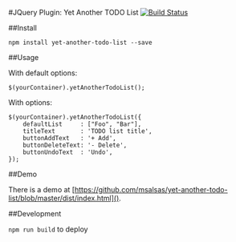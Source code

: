 #JQuery Plugin: Yet Another TODO List 
[![Build Status](https://travis-ci.org/msalsas/yet-another-todo-list.svg?branch=master)](https://travis-ci.org/msalsas/yet-another-todo-list)
 
##Install
 
`npm install yet-another-todo-list --save`
 
##Usage

With default options:

`$(yourContainer).yetAnotherTodoList();`

With options:

    $(yourContainer).yetAnotherTodoList({
        defaultList     : ["Foo", "Bar"],
        titleText       : 'TODO list title',
        buttonAddText   : '+ Add',
        buttonDeleteText: '- Delete',
        buttonUndoText  : 'Undo',
    });

 
##Demo

There is a demo at [https://github.com/msalsas/yet-another-todo-list/blob/master/dist/index.html]().

##Development

`npm run build` to deploy